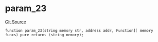 # param_23
[Git Source](https://github.com/metacontract/mc/blob/7db22f6d7abc05705d21c7601fb406ca49c18557/src/devkit/Flattened.sol)


```solidity
function param_23(string memory str, address addr, Function[] memory funcs) pure returns (string memory);
```

